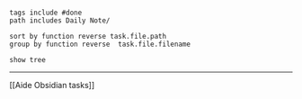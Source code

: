 
````tasks

tags include #done
path includes Daily Note/

sort by function reverse task.file.path
group by function reverse  task.file.filename 

show tree
````

---
[[Aide Obsidian tasks]]